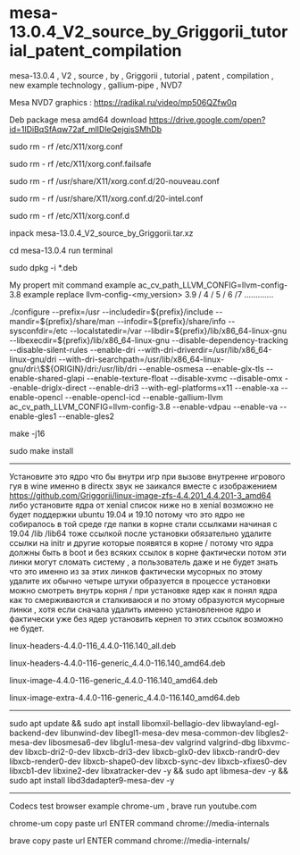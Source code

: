 # mesa-13.0.4_V2_source_by_Griggorii_tutorial_patent_compilation
mesa-13.0.4 , V2 , source , by , Griggorii , tutorial , patent , compilation , new example technology , gallium-pipe , NVD7

Mesa NVD7 graphics : https://radikal.ru/video/mp506QZfw0q

Deb package mesa amd64 download https://drive.google.com/open?id=1IDiBqSfAqw72af_mlIDleQejgjsSMhDb

sudo rm - rf /etc/X11/xorg.conf

sudo rm - rf /etc/X11/xorg.conf.failsafe

sudo rm - rf /usr/share/X11/xorg.conf.d/20-nouveau.conf

sudo rm - rf /usr/share/X11/xorg.conf.d/20-intel.conf

sudo rm - rf /etc/X11/xorg.conf.d

inpack mesa-13.0.4_V2_source_by_Griggorii.tar.xz

cd mesa-13.0.4 run terminal 

sudo dpkg -i *.deb

My propert mit command example ac_cv_path_LLVM_CONFIG=llvm-config-3.8 example replace llvm-config-<my_version> 3.9 / 4 / 5 / 6 /7 .............

./configure --prefix=/usr --includedir=\${prefix}/include --mandir=\${prefix}/share/man --infodir=\${prefix}/share/info --sysconfdir=/etc --localstatedir=/var --libdir=\${prefix}/lib/x86_64-linux-gnu --libexecdir=\${prefix}/lib/x86_64-linux-gnu --disable-dependency-tracking --disable-silent-rules --enable-dri --with-dri-driverdir=/usr/lib/x86_64-linux-gnu/dri --with-dri-searchpath=/usr/lib/x86_64-linux-gnu/dri:\\\$\${ORIGIN}/dri:/usr/lib/dri --enable-osmesa --enable-glx-tls --enable-shared-glapi --enable-texture-float --disable-xvmc --disable-omx --enable-driglx-direct --enable-dri3 --with-egl-platforms=x11 --enable-xa --enable-opencl --enable-opencl-icd --enable-gallium-llvm ac_cv_path_LLVM_CONFIG=llvm-config-3.8 --enable-vdpau --enable-va --enable-gles1 --enable-gles2

make -j16

sudo make install

---------------------------------------------------------------------------------------------------------------------------

Установите это ядро что бы внутри игр при вызове внутренне игрового гуя в wine именно в directx звук не заикался вместе с изображением https://github.com/Griggorii/linux-image-zfs-4.4.201_4.4.201-3_amd64 либо установите ядра от xenial список ниже но в xenial возможно не будет поддержки ubuntu 19.04 и 19.10 потому что это ядро не собиралось в той среде где папки в корне стали ссылками начиная с 19.04 /lib /lib64 тоже ссылкой после установки обязательно удалите ссылки на initr и другие которые появятся в корне / потому что ядра должны быть в boot и без всяких ссылок в корне фактически потом эти линки могут сломать систему , а пользователь даже и не будет знать что это именно из за этих линков фактически мусорных по этому удалите их обычно четыре штуки образуется в процессе установки можно смотреть внутрь корня / при установке ядер как я понял ядра как то смерживаются и сталкиваюся и по этому образуются мусорные линки , хотя если сначала удалить именно установленное ядро и фактически уже без ядер установить кернел то этих ссылок возможно не будет.

linux-headers-4.4.0-116_4.4.0-116.140_all.deb

linux-headers-4.4.0-116-generic_4.4.0-116.140_amd64.deb

linux-image-4.4.0-116-generic_4.4.0-116.140_amd64.deb

linux-image-extra-4.4.0-116-generic_4.4.0-116.140_amd64.deb

-------------------------------------------------

sudo apt update && sudo apt install libomxil-bellagio-dev libwayland-egl-backend-dev libunwind-dev libegl1-mesa-dev mesa-common-dev libgles2-mesa-dev libosmesa6-dev libglu1-mesa-dev valgrind valgrind-dbg libxvmc-dev libxcb-dri2-0-dev libxcb-dri3-dev libxcb-glx0-dev libxcb-randr0-dev libxcb-render0-dev libxcb-shape0-dev libxcb-sync-dev libxcb-xfixes0-dev libxcb1-dev libxine2-dev libxatracker-dev -y && sudo apt libmesa-dev -y && sudo apt install libd3dadapter9-mesa-dev -y

------------------------------------------------------

Codecs test browser example chrome-um , brave run youtube.com

chrome-um copy paste url ENTER command chrome://media-internals

brave copy paste url ENTER command chrome://media-internals/
